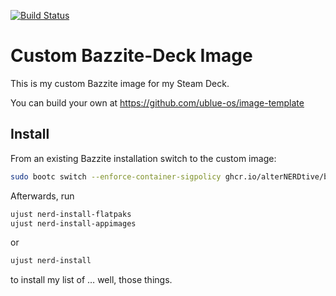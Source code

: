 [![Build Status](https://github.com/alterNERDtive/bazzite-deck/actions/workflows/build.yml/badge.svg)](https://github.com/alterNERDtive/bazzite-deck/actions/workflows/build.yml)

# Custom Bazzite-Deck Image

This is my custom Bazzite image for my Steam Deck.

You can build your own at https://github.com/ublue-os/image-template

## Install

From an existing Bazzite installation switch to the custom image:

```bash
sudo bootc switch --enforce-container-sigpolicy ghcr.io/alterNERDtive/bazzite-deck:latest
```

Afterwards, run

```bash
ujust nerd-install-flatpaks
ujust nerd-install-appimages
```

or

```bash
ujust nerd-install
```

to install my list of … well, those things.
